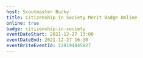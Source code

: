 ```yaml
---
host: Scoutmaster Bucky
title: Citizenship in Society Merit Badge Online
online: true
badge: citizenship-in-society
eventDateStart: 2021-12-27 13:00
eventDateEnd: 2021-12-27 16:30
eventBriteEventId: 228194845927
---
```


